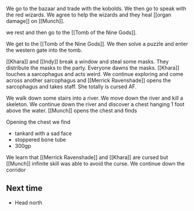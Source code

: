 We go to the bazaar and trade with the kobolds. We then go to speak with the red wizards. We agree to help the wizards and they heal [[organ damage]] on [[Munch]].

we rest and then go to the [[Tomb of the Nine Gods]].

We get to the [[Tomb of the Nine Gods]]. We then solve a puzzle and enter the western gate into the tomb. 

[[Khara]] and [[Indy]] break a window and steal some masks. They distribute the masks to the party. Everyone dawns the masks. [[Khara]] touches a sarcophagus and acts weird. We continue exploring and come across another sarcophagus and [[Merrick Ravenshade]] opens the sarcophagus and takes staff. She totally is cursed AF.

We walk down some stairs into a river. We move down the river and kill a skeleton. We continue down the river and discover a chest hanging 1 foot above the water. [[Munch]] opens the chest and finds 

Opening the chest we find
- tankard with a sad face
- stoppered bone tube 
- 300gp

We learn that [[Merrick Ravenshade]] and [[Khara]] are cursed but [[Munch]] infinite skill was able to avoid the curse. We continue down the corridor

## Next time

- Head north
